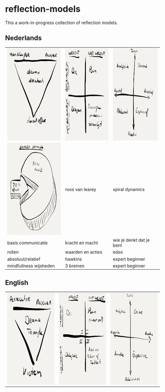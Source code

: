 # reflection-models

This a work-in-progress collection of reflection models.

## Nederlands

<table>
    <tr>
        <td>
            <a href="./articles/nl/dramadriehoek.md">
                <img src="./images/nl/dramadriehoek.jpg" alt="Dramadriehoek" height="300px">
            </a>
        </td>
        <td>
          <a href="./articles/nl/eisenhouwer-matrix.md">
            <img src="./images/nl/eisenhouwer-matrix.jpg" alt="Eisenhouwer Matrix" height="300px">
            </a>
        </td>
        <td>
        <a href="./articles/nl/social-styles.md">
            <img src="./images/nl/social-styles.jpg" alt="Social Styles" height="300px">
            </a>
        </td>
    </tr>
    <tr>
      <td><a href="./articles/nl/pareto-principle.md"><img src="./images//nl/pareto-principle.jpg" height="300px"> </a></td>
      <td>roos van learey</td>
      <td>spiral dynamics</td>
    </tr>
    <tr>
      <td>basis communicatie</td>
      <td>kracht en macht</td>
      <td>wie je denkt dat je bent</td>
    </tr>
    <tr>
      <td>rollen</td>
      <td>waarden en acties</td>
      <td>edso</td>
    </tr>
    <tr>
      <td>absoluut/relatief</td>
      <td>hawkins</td>
      <td>expert beginner</td>
    </tr>
    <tr>
      <td>mindfullness wijsheden</td>
      <td>3 breinen</td>
      <td>expert beginner</td>
    </tr>
</table>

## English

<table>
    <tr>
        <td><img src="./images/en/dramatriangle.jpg" alt="Dramatriangle" height="300px"></td>
        <td><img src="./images/en/eisenhouwer-matrix.jpg" alt="Eisenhouwer Matrix" height="300px"></td>
        <td><img src="./images/en/social-styles.jpg" alt="Social Styles" height="300px"></td>
    </tr>
</table>
